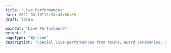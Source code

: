 ```yaml
---
title: "Live Performances"
date: 2021-03-10T13:53:44+08:00
draft: false

mainCat: "Live Performance"
weight: 3
pageType: "By Line"
description: "Special live performances from tours, award ceremonies, shows, or other special events"
---
```

